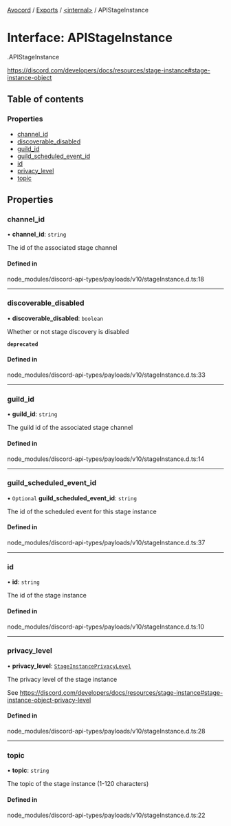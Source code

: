 [Avocord](../README.md) / [Exports](../modules.md) / [<internal\>](../modules/internal_.md) / APIStageInstance

# Interface: APIStageInstance

[<internal>](../modules/internal_.md).APIStageInstance

https://discord.com/developers/docs/resources/stage-instance#stage-instance-object

## Table of contents

### Properties

- [channel\_id](internal_.APIStageInstance.md#channel_id)
- [discoverable\_disabled](internal_.APIStageInstance.md#discoverable_disabled)
- [guild\_id](internal_.APIStageInstance.md#guild_id)
- [guild\_scheduled\_event\_id](internal_.APIStageInstance.md#guild_scheduled_event_id)
- [id](internal_.APIStageInstance.md#id)
- [privacy\_level](internal_.APIStageInstance.md#privacy_level)
- [topic](internal_.APIStageInstance.md#topic)

## Properties

### channel\_id

• **channel\_id**: `string`

The id of the associated stage channel

#### Defined in

node_modules/discord-api-types/payloads/v10/stageInstance.d.ts:18

___

### discoverable\_disabled

• **discoverable\_disabled**: `boolean`

Whether or not stage discovery is disabled

**`deprecated`**

#### Defined in

node_modules/discord-api-types/payloads/v10/stageInstance.d.ts:33

___

### guild\_id

• **guild\_id**: `string`

The guild id of the associated stage channel

#### Defined in

node_modules/discord-api-types/payloads/v10/stageInstance.d.ts:14

___

### guild\_scheduled\_event\_id

• `Optional` **guild\_scheduled\_event\_id**: `string`

The id of the scheduled event for this stage instance

#### Defined in

node_modules/discord-api-types/payloads/v10/stageInstance.d.ts:37

___

### id

• **id**: `string`

The id of the stage instance

#### Defined in

node_modules/discord-api-types/payloads/v10/stageInstance.d.ts:10

___

### privacy\_level

• **privacy\_level**: [`StageInstancePrivacyLevel`](../enums/internal_.StageInstancePrivacyLevel.md)

The privacy level of the stage instance

See https://discord.com/developers/docs/resources/stage-instance#stage-instance-object-privacy-level

#### Defined in

node_modules/discord-api-types/payloads/v10/stageInstance.d.ts:28

___

### topic

• **topic**: `string`

The topic of the stage instance (1-120 characters)

#### Defined in

node_modules/discord-api-types/payloads/v10/stageInstance.d.ts:22
